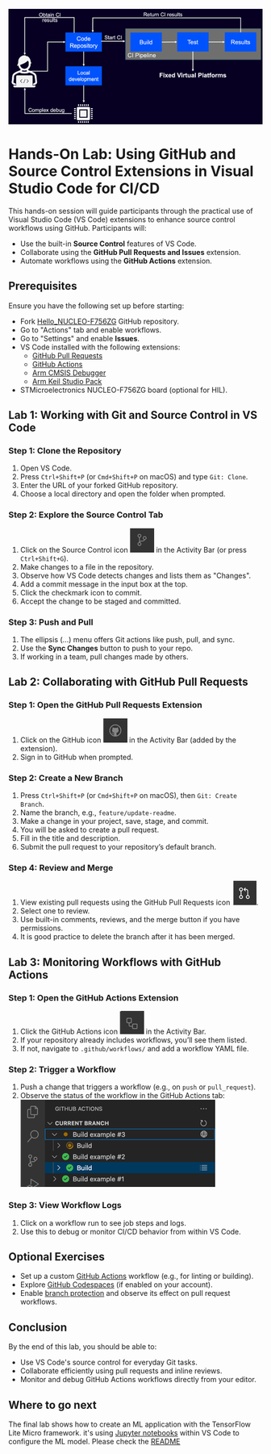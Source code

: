 ![Modern DevOps Workflow](./img/modernDevOpsWorkflow.png)

# Hands-On Lab: Using GitHub and Source Control Extensions in Visual Studio Code for CI/CD

This hands-on session will guide participants through the practical use of Visual Studio Code (VS Code) extensions to
enhance source control workflows using GitHub. Participants will:

- Use the built-in **Source Control** features of VS Code.
- Collaborate using the **GitHub Pull Requests and Issues** extension.
- Automate workflows using the **GitHub Actions** extension.

## Prerequisites

Ensure you have the following set up before starting:

- Fork [Hello_NUCLEO-F756ZG](https://github.com/Arm-Examples/Hello_NUCLEO-F756ZG) GitHub repository.
- Go to "Actions" tab and enable workflows.
- Go to "Settings" and enable **Issues**.
- VS Code installed with the following extensions:
    - [GitHub Pull Requests](https://marketplace.visualstudio.com/items?itemName=GitHub.vscode-pull-request-github)
    - [GitHub Actions](https://marketplace.visualstudio.com/items?itemName=GitHub.vscode-github-actions)
    - [Arm CMSIS Debugger](https://marketplace.visualstudio.com/items?itemName=Arm.vscode-cmsis-debugger)
    - [Arm Keil Studio Pack](https://marketplace.visualstudio.com/items?itemName=Arm.keil-studio-pack)
- STMicroelectronics NUCLEO-F756ZG board (optional for HIL).

## Lab 1: Working with Git and Source Control in VS Code

### Step 1: Clone the Repository

1. Open VS Code.
2. Press `Ctrl+Shift+P` (or `Cmd+Shift+P` on macOS) and type `Git: Clone`.
3. Enter the URL of your forked GitHub repository.
4. Choose a local directory and open the folder when prompted.

### Step 2: Explore the Source Control Tab

1. Click on the Source Control icon ![Source Control Icon](./img/SourceControlIcon.png) in the Activity Bar (or press
   `Ctrl+Shift+G`).
2. Make changes to a file in the repository.
3. Observe how VS Code detects changes and lists them as "Changes".
4. Add a commit message in the input box at the top.
5. Click the checkmark icon to commit.
6. Accept the change to be staged and committed.

### Step 3: Push and Pull

1. The ellipsis (...) menu offers Git actions like push, pull, and sync.
2. Use the **Sync Changes** button to push to your repo.
3. If working in a team, pull changes made by others.

## Lab 2: Collaborating with GitHub Pull Requests

### Step 1: Open the GitHub Pull Requests Extension

1. Click on the GitHub icon ![GitHub Icon](./img/GHIcon.png) in the Activity Bar (added by the extension).
2. Sign in to GitHub when prompted.

### Step 2: Create a New Branch

1. Press `Ctrl+Shift+P` (or `Cmd+Shift+P` on macOS), then `Git: Create Branch`.
2. Name the branch, e.g., `feature/update-readme`.
3. Make a change in your project, save, stage, and commit.
4. You will be asked to create a pull request.
5. Fill in the title and description.
6. Submit the pull request to your repository’s default branch.

### Step 4: Review and Merge

1. View existing pull requests using the GitHub Pull Requests icon ![GitHub Pull Requests icon](./img/GHPRIcon.png).
2. Select one to review.
3. Use built-in comments, reviews, and the merge button if you have permissions.
4. It is good practice to delete the branch after it has been merged.

## Lab 3: Monitoring Workflows with GitHub Actions

### Step 1: Open the GitHub Actions Extension

1. Click the GitHub Actions icon ![GitHub Actions icon](./img/GHActionIcon.png) in the Activity Bar.
2. If your repository already includes workflows, you’ll see them listed.
3. If not, navigate to `.github/workflows/` and add a workflow YAML file.

### Step 2: Trigger a Workflow

1. Push a change that triggers a workflow (e.g., on `push` or `pull_request`).
2. Observe the status of the workflow in the GitHub Actions tab:  
   ![Running Action](./img/RunningAction.png)

### Step 3: View Workflow Logs

1. Click on a workflow run to see job steps and logs.
2. Use this to debug or monitor CI/CD behavior from within VS Code.

## Optional Exercises

- Set up a custom [GitHub Actions](https://docs.github.com/en/actions/writing-workflows/quickstart)
  workflow (e.g., for linting or building).
- Explore [GitHub Codespaces](https://github.com/features/codespaces) (if enabled on your account).
- Enable
  [branch protection](https://docs.github.com/en/repositories/configuring-branches-and-merges-in-your-repository/managing-protected-branches/about-protected-branches)
  and observe its effect on pull request workflows.

## Conclusion

By the end of this lab, you should be able to:

- Use VS Code's source control for everyday Git tasks.
- Collaborate efficiently using pull requests and inline reviews.
- Monitor and debug GitHub Actions workflows directly from your editor.

## Where to go next

The final lab shows how to create an ML application with the TensorFlow Lite Micro framework. it's using
[Jupyter notebooks](https://jupyter.org/) within VS Code to configure the ML model. Please check the
[README](../MLApp/README.md)
